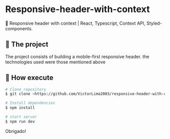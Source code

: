 # Responsive-header-with-context
🎯 Responsive header with context | React, Typescript, Context API, Styled-components.

## 🎉 The project
The project consists of building a mobile-first responsive header. the technologies used were those mentioned above


## 📜 How execute

```bash
# Clone repository
$ git clone <https://github.com/VictorLima2003/responsive-header-with-context.git>

# Install dependencies
$ npm install

# start server
$ npm run dev
```

Obrigado!
